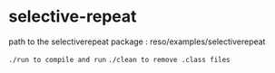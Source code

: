 # selective-repeat

path to the selectiverepeat package : reso/examples/selectiverepeat

```./run to compile and run```
```./clean to remove .class files```
